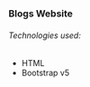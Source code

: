 <h3>Blogs Website</h3>
<h6>Technologies used:</h6>
<ul>
  <li>HTML</li>
  <li>Bootstrap v5</li>
</ul>
